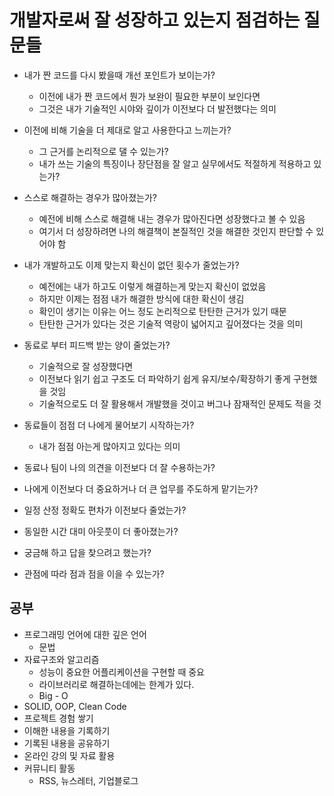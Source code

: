 # 개발자로써 잘 성장하고 있는지 점검하는 질문들

-   내가 짠 코드를 다시 봤을때 개선 포인트가 보이는가?

    -   이전에 내가 짠 코드에서 뭔가 보완이 필요한 부분이 보인다면
    -   그것은 내가 기술적인 시야와 깊이가 이전보다 더 발전했다는 의미

-   이전에 비해 기술을 더 제대로 알고 사용한다고 느끼는가?

    -   그 근거를 논리적으로 댈 수 있는가?
    -   내가 쓰는 기술의 특징이나 장단점을 잘 알고 실무에서도 적절하게 적용하고 있는가?

-   스스로 해결하는 경우가 많아졌는가?

    -   예전에 비해 스스로 해결해 내는 경우가 많아진다면 성장했다고 볼 수 있음
    -   여기서 더 성장하려면 나의 해결책이 본질적인 것을 해결한 것인지 판단할 수 있어야 함

-   내가 개발하고도 이제 맞는지 확신이 없던 횟수가 줄었는가?

    -   예전에는 내가 하고도 이렇게 해결하는게 맞는지 확신이 없었음
    -   하지만 이제는 점점 내가 해결한 방식에 대한 확신이 생김
    -   확인이 생기는 이유는 어느 정도 논리적으로 탄탄한 근거가 있기 때문
    -   탄탄한 근거가 있다는 것은 기술적 역랑이 넓어지고 깊어졌다는 것을 의미

-   동료로 부터 피드백 받는 양이 줄었는가?

    -   기술적으로 잘 성장했다면
    -   이전보다 읽기 쉽고 구조도 더 파악하기 쉽게 유지/보수/확장하기 좋게 구현했을 것임
    -   기술적으로도 더 잘 활용해서 개발했을 것이고 버그나 잠재적인 문제도 적을 것

-   동료들이 점점 더 나에게 물어보기 시작하는가?

    -   내가 점점 아는게 많아지고 있다는 의미

-   동료나 팀이 나의 의견을 이전보다 더 잘 수용하는가?
-   나에게 이전보다 더 중요하거나 더 큰 업무를 주도하게 맡기는가?
-   일정 산정 정확도 편차가 이전보다 줄었는가?
-   동일한 시간 대미 아웃풋이 더 좋아졌는가?
-   궁금해 하고 답을 찾으려고 했는가?
-   관점에 따라 점과 점을 이을 수 있는가?

## 공부

-   프로그래밍 언어에 대한 깊은 언어
    -   문법
-   자료구조와 알고리즘
    -   성능이 중요한 어플리케이션을 구현할 때 중요
    -   라이브러리로 해결하는데에는 한계가 있다.
    -   Big - O
-   SOLID, OOP, Clean Code
-   프로젝트 경험 쌓기
-   이해한 내용을 기록하기
-   기록된 내용을 공유하기
-   온라인 강의 및 자료 활용
-   커뮤니티 활동
    -   RSS, 뉴스레터, 기업블로그
